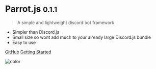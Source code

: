 # Parrot.js <small>0.1.1</small>

> A simple and lightweight discord bot framework
- Simpler than Discord.js
- Small size so wont add much to your already large Discord.js bundle
- Easy to use

[GitHub](https://github.com/PenguDevelopment/parrot.js)
[Getting Started](#parrotjs)


<!-- background color -->

![color](#3F3E3E)
